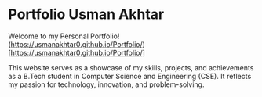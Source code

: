 # Portfolio Usman Akhtar

Welcome to my Personal Portfolio! (https://usmanakhtar0.github.io/Portfolio/)[https://usmanakhtar0.github.io/Portfolio/]

This website serves as a showcase of my skills, projects, and achievements as a B.Tech student in Computer Science and Engineering (CSE). It reflects my passion for technology, innovation, and problem-solving.


